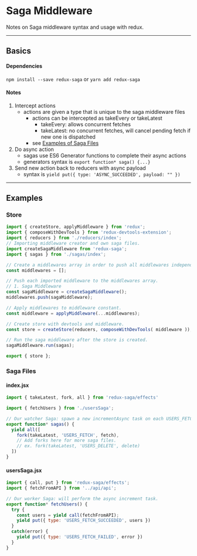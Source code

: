 # Saga Middleware

Notes on Saga middleware syntax and usage with redux.

---

## Basics

#### Dependencies

`npm install --save redux-saga` or `yarn add redux-saga`

#### Notes

1. Intercept actions
    * actions are given a type that is unique to the saga middleware files
        * actions can be intercepted as takeEvery or takeLatest
            * takeEvery: allows concurrent fetches
            * takeLatest: no concurrent fetches, will cancel pending fetch if new one is dispatched
      * see [Examples of Saga Files](#saga-files)
2. Do async action
    * sagas use ES6 Generator functions to complete their async actions
    * generators syntax is `export function* saga() {...}`
3. Send new action back to reducers with async payload
    * syntax is `yield put({ type: 'ASYNC_SUCCEEDED', payload: "" })`

---

## Examples

### Store

```javascript
import { createStore, applyMiddleware } from 'redux';
import { composeWithDevTools } from 'redux-devtools-extension';
import { reducers } from './reducers/index';
// Importing middleware creator and own saga files.
import createSagaMiddleware from 'redux-saga';
import { sagas } from './sagas/index';

// Create a middlewares array in order to push all middlewares independently.
const middlewares = [];

// Push each imported middleware to the middlewares array.
// 1. Saga Middleware
const sagaMiddleware = createSagaMiddleware();
middlewares.push(sagaMiddleware);

// Apply middlewares to middleware constant.
const middleware = applyMiddleware(...middlewares);

// Create store with devtools and middleware.
const store = createStore(reducers, composeWithDevTools( middleware ));

// Run the saga middleware after the store is created.
sagaMiddleware.run(sagas);

export { store };
```

### Saga Files

#### index.jsx

```javascript
import { takeLatest, fork, all } from 'redux-saga/effects'

import { fetchUsers } from './usersSaga';

// Our watcher Saga: spawn a new incrementAsync task on each USERS_FETCH.
export function* sagas() {
  yield all([
    fork(takeLatest, 'USERS_FETCH', fetch),
    // Add forks here for more saga files.
    // ex. fork(takeLatest, 'USERS_DELETE', delete)
  ])
}
```

#### usersSaga.jsx

```javascript
import { call, put } from 'redux-saga/effects';
import { fetchFromAPI } from '../api/api';

// Our worker Saga: will perform the async increment task.
export function* fetchUsers() {
  try {
    const users = yield call(fetchFromAPI);
    yield put({ type: 'USERS_FETCH_SUCCEEDED', users })
  }
  catch(error) {
    yield put({ type: 'USERS_FETCH_FAILED', error })
  }
}
```






